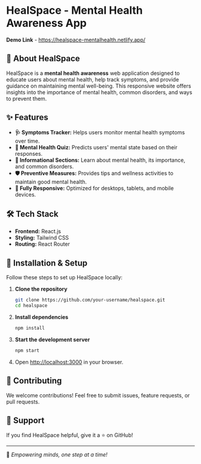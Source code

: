 # HealSpace - Mental Health Awareness App
**Demo Link** - https://healspace-mentalhealth.netlify.app/
## 🧠 About HealSpace
HealSpace is a **mental health awareness** web application designed to educate users about mental health, help track symptoms, and provide guidance on maintaining mental well-being. This responsive website offers insights into the importance of mental health, common disorders, and ways to prevent them.

## ✨ Features
- **🩺 Symptoms Tracker:** Helps users monitor mental health symptoms over time.
- **📝 Mental Health Quiz:** Predicts users' mental state based on their responses.
- **📖 Informational Sections:** Learn about mental health, its importance, and common disorders.
- **🛡️ Preventive Measures:** Provides tips and wellness activities to maintain good mental health.
- **📱 Fully Responsive:** Optimized for desktops, tablets, and mobile devices.

## 🛠️ Tech Stack
- **Frontend:** React.js
- **Styling:** Tailwind CSS
- **Routing:** React Router

## 🚀 Installation & Setup
Follow these steps to set up HealSpace locally:

1. **Clone the repository**
   ```sh
   git clone https://github.com/your-username/healspace.git
   cd healspace
   ```
2. **Install dependencies**
   ```sh
   npm install
   ```
3. **Start the development server**
   ```sh
   npm start
   ```
4. Open [http://localhost:3000](http://localhost:3000) in your browser.


## 🔗 Contributing
We welcome contributions! Feel free to submit issues, feature requests, or pull requests.


## 🌟 Support
If you find HealSpace helpful, give it a ⭐ on GitHub!

---

🚀 *Empowering minds, one step at a time!*

